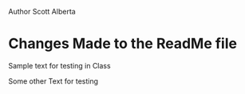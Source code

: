 Author Scott Alberta

# Changes Made to the ReadMe file

Sample text for testing in Class

Some other Text for testing

